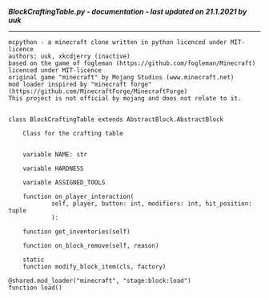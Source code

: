 ***BlockCraftingTable.py - documentation - last updated on 21.1.2021 by uuk***
___

    mcpython - a minecraft clone written in python licenced under MIT-licence
    authors: uuk, xkcdjerry (inactive)
    based on the game of fogleman (https://github.com/fogleman/Minecraft) licenced under MIT-licence
    original game "minecraft" by Mojang Studios (www.minecraft.net)
    mod loader inspired by "minecraft forge" (https://github.com/MinecraftForge/MinecraftForge)
    This project is not official by mojang and does not relate to it.


    class BlockCraftingTable extends AbstractBlock.AbstractBlock
        
        Class for the crafting table


        variable NAME: str

        variable HARDNESS

        variable ASSIGNED_TOOLS

        function on_player_interaction(
                self, player, button: int, modifiers: int, hit_position: tuple
                ):

        function get_inventories(self)

        function on_block_remove(self, reason)

        static
        function modify_block_item(cls, factory)

    @shared.mod_loader("minecraft", "stage:block:load")
    function load()